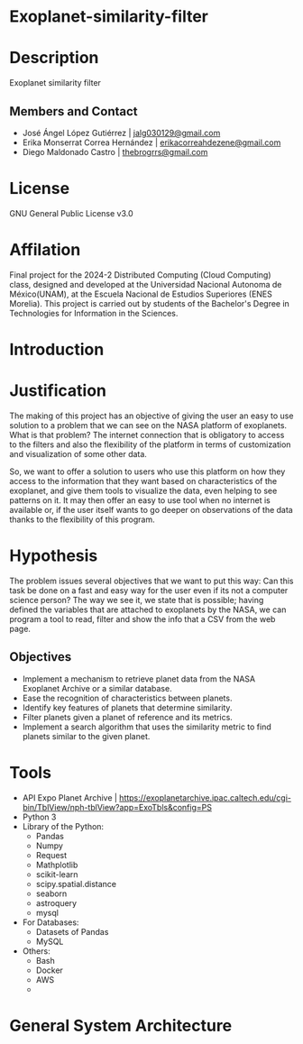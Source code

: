 # Exoplanet-similarity-filter
# Description
Exoplanet similarity filter
## Members and Contact
* José Ángel López Gutiérrez | jalg030129@gmail.com
* Erika Monserrat Correa Hernández | erikacorreahdezene@gmail.com
* Diego Maldonado Castro  | thebrogrrs@gmail.com
# License
GNU General Public License v3.0
# Affilation
Final project for the 2024-2 Distributed Computing (Cloud Computing) class, designed and developed at the Universidad Nacional Autonoma de México(UNAM), at the Escuela Nacional de Estudios Superiores (ENES Morelia). This project is carried out by students of the Bachelor's Degree in Technologies for Information in the Sciences.
# Introduction

# Justification

The making of this project has an objective of giving the user an easy to use solution to a problem that we can see on the NASA platform of exoplanets. What is that problem? The internet connection that is obligatory to access to the filters and also the flexibility of the platform in terms of customization and visualization of some other data. 

So, we want to offer a solution to users who use this platform on how they access to the information that they want based on characteristics of the exoplanet, and give them tools to visualize the data, even helping to see patterns on it. It may then offer an easy to use tool when no internet is available or, if the user itself wants to go deeper on observations of the data thanks to the flexibility of this program. 
  
# Hypothesis
The problem issues several objectives that we want to put this way: Can this task be done on a fast and easy way for the user even if its not a computer science person? The way we see it, we state that is possible; having defined the variables that are attached to exoplanets by the NASA,  we can program a tool to read, filter and show the info that a CSV from the web page. 

## Objectives
* Implement a mechanism to retrieve planet data from the NASA Exoplanet Archive or a similar database.
* Ease the recognition of characteristics between planets.
* Identify key features of planets that determine similarity.
* Filter planets given a planet of reference and its metrics.
* Implement a search algorithm that uses the similarity metric to find planets similar to the given planet.
# Tools
* API Expo Planet Archive | https://exoplanetarchive.ipac.caltech.edu/cgi-bin/TblView/nph-tblView?app=ExoTbls&config=PS
* Python 3
* Library of the Python:
    * Pandas
    * Numpy
    * Request
    * Mathplotlib
    * scikit-learn
    * scipy.spatial.distance
    * seaborn
    * astroquery
    * mysql
* For Databases:
   * Datasets of Pandas
   * MySQL
* Others:
   * Bash
   * Docker
   * AWS
   * 
# General System Architecture
